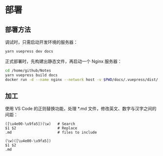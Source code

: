 # 部署

## 部署方法

调试时，只需启动开发环境的服务器：
```sh
yarn vuepress dev docs
```

正式部署时，先构建出静态文件，再启动一个 Nginx 服务器：
```sh
cd /home/github/Notes
yarn vuepress build docs
docker run -d --name nginx --network host -v $PWD/docs/.vuepress/dist/:/root/Notes/ -v $PWD/nginx.conf:/etc/nginx/nginx.conf nginx
```

## 加工

使用 VS Code 的正则替换功能，处理 *.md 文件，修改英文、数字与汉字之间的间距：
```
([\u4e00-\u9fa5])(\w)   # Search
$1 $2                   # Replace
.md                     # files to include
```
```
(\w)([\u4e00-\u9fa5])
$1 $2
.md
```
